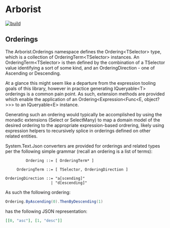# Arborist

[![build](https://github.com/jcracknell/arborist/actions/workflows/build.yml/badge.svg)](https://github.com/jcracknell/arborist/actions/workflows/build.yml)

## Orderings

The Arborist.Orderings namespace defines the Ordering&lt;TSelector&gt; type, which is a collection of
OrderingTerm&lt;TSelector&gt; instances. An OrderingTerm&lt;TSelector&gt; is then defined by the combination
of a TSelector value identifying a sort of some kind, and an OrderingDirection - one of Ascending or Descending.

At a glance this might seem like a departure from the expression tooling goals of this library, however in practice
generating IQueryable&lt;T&gt; orderings is a common pain point. As such, extension methods are provided which enable
the application of an Ordering&lt;Expression&lt;Func&lt;E, object?&gt;&gt;&gt; to an IQueryable&lt;E&gt; instance.

Generating such an ordering would typically be accomplished by using the monadic extensions (Select or SelectMany) to
map a domain model of the desired ordering to the appropriate expression-based ordrering, likely using expression
helpers to recursively splice in orderings defined on other related entities.

System.Text.Json converters are provided for orderings and related types per the following simple grammar (recall
an ordering is a list of terms):

```
         Ordering ::= [ OrderingTerm* ]

     OrderingTerm ::= [ TSelector, OrderingDirection ]

OrderingDirection ::= "a[scending]"
                    | "d[escending]"
```

As such the following ordering:

```csharp
Ordering.ByAscending(0).ThenByDescending(1)
```

has the following JSON representation:

```json
[[0, "asc"], [1, "desc"]]
```
